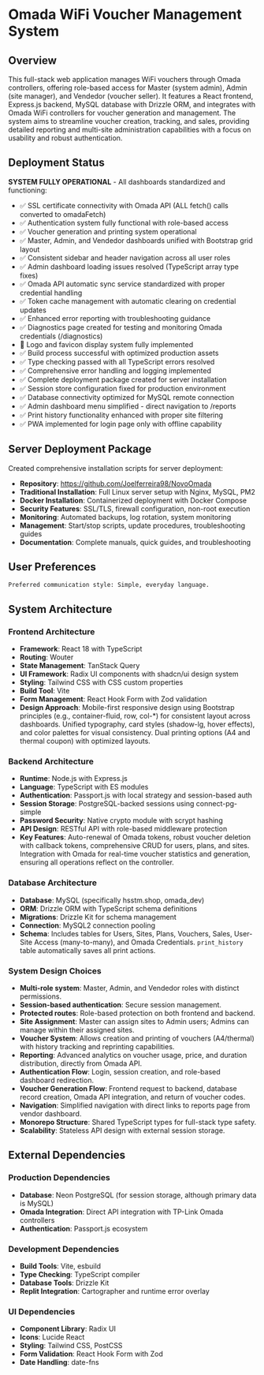 # Omada WiFi Voucher Management System

## Overview
This full-stack web application manages WiFi vouchers through Omada controllers, offering role-based access for Master (system admin), Admin (site manager), and Vendedor (voucher seller). It features a React frontend, Express.js backend, MySQL database with Drizzle ORM, and integrates with Omada WiFi controllers for voucher generation and management. The system aims to streamline voucher creation, tracking, and sales, providing detailed reporting and multi-site administration capabilities with a focus on usability and robust authentication.

## Deployment Status
**SYSTEM FULLY OPERATIONAL** - All dashboards standardized and functioning:
- ✅ SSL certificate connectivity with Omada API (ALL fetch() calls converted to omadaFetch)
- ✅ Authentication system fully functional with role-based access
- ✅ Voucher generation and printing system operational
- ✅ Master, Admin, and Vendedor dashboards unified with Bootstrap grid layout
- ✅ Consistent sidebar and header navigation across all user roles
- ✅ Admin dashboard loading issues resolved (TypeScript array type fixes)
- ✅ Omada API automatic sync service standardized with proper credential handling
- ✅ Token cache management with automatic clearing on credential updates
- ✅ Enhanced error reporting with troubleshooting guidance
- ✅ Diagnostics page created for testing and monitoring Omada credentials (/diagnostics)
- 🔧 Logo and favicon display system fully implemented  
- ✅ Build process successful with optimized production assets
- ✅ Type checking passed with all TypeScript errors resolved
- ✅ Comprehensive error handling and logging implemented
- ✅ Complete deployment package created for server installation
- ✅ Session store configuration fixed for production environment
- ✅ Database connectivity optimized for MySQL remote connection
- ✅ Admin dashboard menu simplified - direct navigation to /reports
- ✅ Print history functionality enhanced with proper site filtering
- ✅ PWA implemented for login page only with offline capability

## Server Deployment Package
Created comprehensive installation scripts for server deployment:
- **Repository**: https://github.com/Joelferreira98/NovoOmada
- **Traditional Installation**: Full Linux server setup with Nginx, MySQL, PM2
- **Docker Installation**: Containerized deployment with Docker Compose
- **Security Features**: SSL/TLS, firewall configuration, non-root execution
- **Monitoring**: Automated backups, log rotation, system monitoring
- **Management**: Start/stop scripts, update procedures, troubleshooting guides
- **Documentation**: Complete manuals, quick guides, and troubleshooting

## User Preferences
```
Preferred communication style: Simple, everyday language.
```

## System Architecture

### Frontend Architecture
- **Framework**: React 18 with TypeScript
- **Routing**: Wouter
- **State Management**: TanStack Query
- **UI Framework**: Radix UI components with shadcn/ui design system
- **Styling**: Tailwind CSS with CSS custom properties
- **Build Tool**: Vite
- **Form Management**: React Hook Form with Zod validation
- **Design Approach**: Mobile-first responsive design using Bootstrap principles (e.g., container-fluid, row, col-*) for consistent layout across dashboards. Unified typography, card styles (shadow-lg, hover effects), and color palettes for visual consistency. Dual printing options (A4 and thermal coupon) with optimized layouts.

### Backend Architecture
- **Runtime**: Node.js with Express.js
- **Language**: TypeScript with ES modules
- **Authentication**: Passport.js with local strategy and session-based auth
- **Session Storage**: PostgreSQL-backed sessions using connect-pg-simple
- **Password Security**: Native crypto module with scrypt hashing
- **API Design**: RESTful API with role-based middleware protection
- **Key Features**: Auto-renewal of Omada tokens, robust voucher deletion with callback tokens, comprehensive CRUD for users, plans, and sites. Integration with Omada for real-time voucher statistics and generation, ensuring all operations reflect on the controller.

### Database Architecture
- **Database**: MySQL (specifically hsstm.shop, omada_dev)
- **ORM**: Drizzle ORM with TypeScript schema definitions
- **Migrations**: Drizzle Kit for schema management
- **Connection**: MySQL2 connection pooling
- **Schema**: Includes tables for Users, Sites, Plans, Vouchers, Sales, User-Site Access (many-to-many), and Omada Credentials. `print_history` table automatically saves all print actions.

### System Design Choices
- **Multi-role system**: Master, Admin, and Vendedor roles with distinct permissions.
- **Session-based authentication**: Secure session management.
- **Protected routes**: Role-based protection on both frontend and backend.
- **Site Assignment**: Master can assign sites to Admin users; Admins can manage within their assigned sites.
- **Voucher System**: Allows creation and printing of vouchers (A4/thermal) with history tracking and reprinting capabilities.
- **Reporting**: Advanced analytics on voucher usage, price, and duration distribution, directly from Omada API.
- **Authentication Flow**: Login, session creation, and role-based dashboard redirection.
- **Voucher Generation Flow**: Frontend request to backend, database record creation, Omada API integration, and return of voucher codes.
- **Navigation**: Simplified navigation with direct links to reports page from vendor dashboard.
- **Monorepo Structure**: Shared TypeScript types for full-stack type safety.
- **Scalability**: Stateless API design with external session storage.

## External Dependencies

### Production Dependencies
- **Database**: Neon PostgreSQL (for session storage, although primary data is MySQL)
- **Omada Integration**: Direct API integration with TP-Link Omada controllers
- **Authentication**: Passport.js ecosystem

### Development Dependencies
- **Build Tools**: Vite, esbuild
- **Type Checking**: TypeScript compiler
- **Database Tools**: Drizzle Kit
- **Replit Integration**: Cartographer and runtime error overlay

### UI Dependencies
- **Component Library**: Radix UI
- **Icons**: Lucide React
- **Styling**: Tailwind CSS, PostCSS
- **Form Validation**: React Hook Form with Zod
- **Date Handling**: date-fns